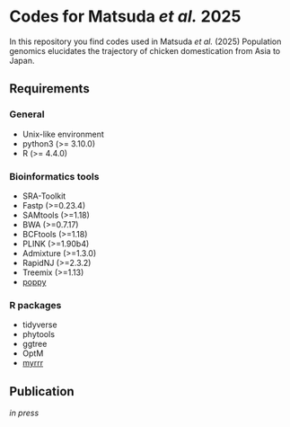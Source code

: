 # Codes for Matsuda *et al.* 2025

In this repository you find codes used in Matsuda *et al.* (2025) Population genomics elucidates the trajectory of chicken domestication from Asia to Japan.


## Requirements

### General

- Unix-like environment
- python3 (>= 3.10.0)
- R (>= 4.4.0)

### Bioinformatics tools

- SRA-Toolkit
- Fastp (>=0.23.4)
- SAMtools (>=1.18)
- BWA (>=0.7.17)
- BCFtools (>=1.18)
- PLINK (>=1.90b4)
- Admixture (>=1.3.0)
- RapidNJ (>=2.3.2)
- Treemix (>=1.13)
- [poppy](https://github.com/ymat2/poppy)

### R packages

- tidyverse
- phytools
- ggtree
- OptM
- [myrrr](https://github.com/ymat2/myrrr)


## Publication

*in press*
